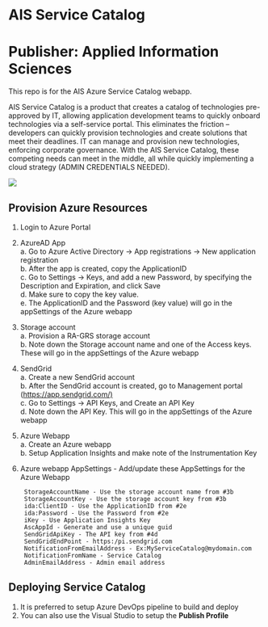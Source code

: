 # AIS Service Catalog
Publisher: Applied Information Sciences
=========
This repo is for the AIS Azure Service Catalog webapp.

AIS Service Catalog is a product that creates a catalog of technologies pre-approved by IT, allowing application development teams to quickly onboard technologies via a self-service portal. This eliminates the friction – developers can quickly provision technologies and create solutions that meet their deadlines. IT can manage and provision new technologies, enforcing corporate governance. With the AIS Service Catalog, these competing needs can meet in the middle, all while quickly implementing a cloud strategy (ADMIN CREDENTIALS NEEDED).

<a href="https://portal.azure.com/#create/Microsoft.Template/uri/https%3A%2F%2Fraw.githubusercontent.com%2FAppliedIS%2FASC%2Fasc-jagrati%2FDeploy%2Fazuredeploy.json" target="_blank">
    <img src="http://azuredeploy.net/deploybutton.png"/>
</a>

## Provision Azure Resources

1. Login to Azure Portal
2. AzureAD App   
    a. Go to Azure Active Directory -> App registrations -> New application registration   
    b. After the app is created, copy the ApplicationID   
    c. Go to Settings -> Keys, and add a new Password, by specifying the Description and Expiration, and click Save   
    d. Make sure to copy the key value.   
    e. The ApplicationID and the Password (key value) will go in the appSettings of the Azure webapp   
3. Storage account   
    a. Provision a RA-GRS storage account   
    b. Note down the Storage account name and one of the Access keys. These will go in the appSettings of the Azure webapp   
4. SendGrid   
    a. Create a new SendGrid account   
    b. After the SendGrid account is created, go to Management portal (<https://app.sendgrid.com/)>   
    c. Go to Settings -> API Keys, and Create an API Key   
    d. Note down the API Key. This will go in the appSettings of the Azure webapp   
5. Azure Webapp   
    a. Create an Azure webapp   
    b. Setup Application Insights and make note of the Instrumentation Key   
6. Azure webapp AppSettings - Add/update these AppSettings for the Azure Webapp

        StorageAccountName - Use the storage account name from #3b
        StorageAccountKey - Use the storage account key from #3b
        ida:ClientID - Use the ApplicationID from #2e
        ida:Password - Use the Password from #2e
        iKey - Use Application Insights Key
        AscAppId - Generate and use a unique guid
        SendGridApiKey - The API key from #4d
        SendGridEndPoint - https:/pi.sendgrid.com
        NotificationFromEmailAddress - Ex:MyServiceCatalog@mydomain.com
        NotificationFromName - Service Catalog 
        AdminEmailAddress - Admin email address

## Deploying Service Catalog

1. It is preferred to setup Azure DevOps pipeline to build and deploy
2. You can also use the Visual Studio to setup the **Publish Profile**  
